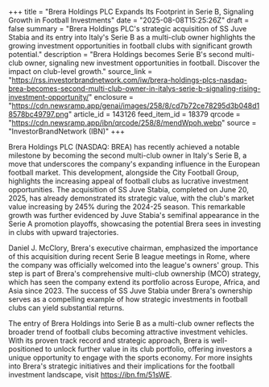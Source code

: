 +++
title = "Brera Holdings PLC Expands Its Footprint in Serie B, Signaling Growth in Football Investments"
date = "2025-08-08T15:25:26Z"
draft = false
summary = "Brera Holdings PLC's strategic acquisition of SS Juve Stabia and its entry into Italy's Serie B as a multi-club owner highlights the growing investment opportunities in football clubs with significant growth potential."
description = "Brera Holdings becomes Serie B's second multi-club owner, signaling new investment opportunities in football. Discover the impact on club-level growth."
source_link = "https://rss.investorbrandnetwork.com/iw/brera-holdings-plcs-nasdaq-brea-becomes-second-multi-club-owner-in-italys-serie-b-signaling-rising-investment-opportunity/"
enclosure = "https://cdn.newsramp.app/genai/images/258/8/cd7b72ce78295d3b048d18578bc49797.png"
article_id = 143126
feed_item_id = 18379
qrcode = "https://cdn.newsramp.app/ibn/qrcode/258/8/mendWpoh.webp"
source = "InvestorBrandNetwork (IBN)"
+++

<p>Brera Holdings PLC (NASDAQ: BREA) has recently achieved a notable milestone by becoming the second multi-club owner in Italy's Serie B, a move that underscores the company's expanding influence in the European football market. This development, alongside the City Football Group, highlights the increasing appeal of football clubs as lucrative investment opportunities. The acquisition of SS Juve Stabia, completed on June 20, 2025, has already demonstrated its strategic value, with the club's market value increasing by 245% during the 2024-25 season. This remarkable growth was further evidenced by Juve Stabia's semifinal appearance in the Serie A promotion playoffs, showcasing the potential Brera sees in investing in clubs with upward trajectories.</p><p>Daniel J. McClory, Brera's executive chairman, emphasized the importance of this acquisition during recent Serie B league meetings in Rome, where the company was officially welcomed into the league's owners' group. This step is part of Brera's comprehensive multi-club ownership (MCO) strategy, which has seen the company extend its portfolio across Europe, Africa, and Asia since 2023. The success of SS Juve Stabia under Brera's ownership serves as a compelling example of how strategic investments in football clubs can yield substantial returns.</p><p>The entry of Brera Holdings into Serie B as a multi-club owner reflects the broader trend of football clubs becoming attractive investment vehicles. With its proven track record and strategic approach, Brera is well-positioned to unlock further value in its club portfolio, offering investors a unique opportunity to engage with the sports economy. For more insights into Brera's strategic initiatives and their implications for the football investment landscape, visit <a href='https://ibn.fm/51sWE' rel='nofollow' target='_blank'>https://ibn.fm/51sWE</a>.</p>